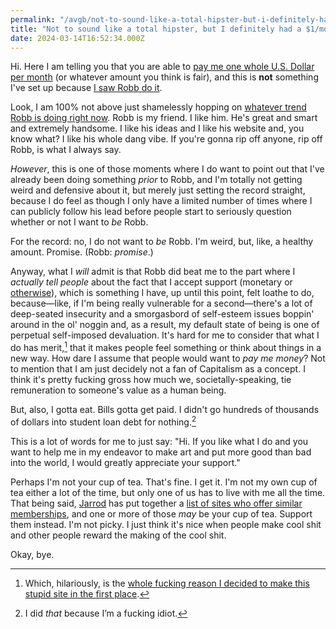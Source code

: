```yaml
---
permalink: "/avgb/not-to-sound-like-a-total-hipster-but-i-definitely-had-a-membership-for-awhile-now/index.html"
title: "Not to sound like a total hipster, but I definitely had a $1/month membership for awhile now"
date: 2024-03-14T16:52:34.000Z
---
```


Hi. Here I am telling you that you are able to [pay me one whole U.S. Dollar per month](https://ko-fi.com/gkeenan/tiers) (or whatever amount you think is fair), and this is **not** something I've set up because [I saw Robb do it](https://rknight.me/blog/one-a-month-club/).

Look, I am 100% not above just shamelessly hopping on [whatever trend Robb is doing right now](https://defaults.rknight.me). Robb is my friend. I like him. He's great and smart and extremely handsome. I like his ideas and I like his website and, you know what? I like his whole dang vibe. If you're gonna rip off anyone, rip off Robb, is what I always say.

_However_, this is one of those moments where I do want to point out that I've already been doing something _prior_ to Robb, and I'm totally not getting weird and defensive about it, but merely just setting the record straight, because I do feel as though I only have a limited number of times where I can publicly follow his lead before people start to seriously question whether or not I want to _be_ Robb.

For the record: no, I do not want to _be_ Robb. I'm weird, but, like, a healthy amount. Promise. (Robb: _promise_.)

Anyway, what I _will_ admit is that Robb did beat me to the part where I _actually tell people_ about the fact that I accept support (monetary or [otherwise](https://gkeenan.co/support)), which is something I have, up until this point, felt loathe to do, because—like, if I'm being really vulnerable for a second—there's a lot of deep-seated insecurity and a smorgasbord of self-esteem issues boppin' around in the ol' noggin and, as a result, my default state of being is one of perpetual self-imposed devaluation. It's hard for me to consider that what I do has merit,[^1] that it makes people feel something or think about things in a new way. How dare I assume that people would want to _pay me money_? Not to mention that I am just decidely not a fan of Capitalism as a concept. I think it's pretty fucking gross how much we, societally-speaking, tie remuneration to someone's value as a human being.

But, also, I gotta eat. Bills gotta get paid. I didn't go hundreds of thousands of dollars into student loan debt for nothing.[^2]

This is a lot of words for me to just say: "Hi. If you like what I do and you want to help me in my endeavor to make art and put more good than bad into the world, I would greatly appreciate your support."

Perhaps I'm not your cup of tea. That's fine. I get it. I'm not my own cup of tea either a lot of the time, but only one of us has to live with me all the time. That being said, [Jarrod](https://micro.blog/jarrod) has put together a [list of sites who offer similar memberships](https://oneamonth.club), and one or more of those _may_ be your cup of tea. Support them instead. I'm not picky. I just think it's nice when people make cool shit and other people reward the making of the cool shit.

Okay, bye.

[^1]: Which, hilariously, is the [whole fucking reason I decided to make this stupid site in the first place](/about).

[^2]: I did _that_ because I’m a fucking idiot.[^3]

[^3]: And also we give way too much responsibility to 18 year-olds who have been told their entire lives that they _need to go to college to be successful_, but we don’t give them _nearly_ enough information on what it means to take out a loan with a 14% variable interest rate. The fact that I was permitted (nay: ENCOURAGED) to do that when I had barely started growing facial hair just a year or two prior is criminal!
